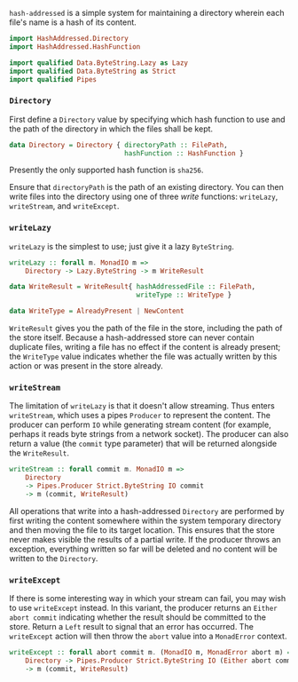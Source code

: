 `hash-addressed` is a simple system for maintaining a directory wherein each
file's name is a hash of its content.

```haskell
import HashAddressed.Directory
import HashAddressed.HashFunction
```

```haskell
import qualified Data.ByteString.Lazy as Lazy
import qualified Data.ByteString as Strict
import qualified Pipes
```

### `Directory`

First define a `Directory` value by specifying which hash function to use and
the path of the directory in which the files shall be kept.

```haskell
data Directory = Directory { directoryPath :: FilePath,
                             hashFunction :: HashFunction }
```

Presently the only supported hash function is `sha256`.

Ensure that `directoryPath` is the path of an existing directory. You can then
write files into the directory using one of three *write* functions:
`writeLazy`, `writeStream`, and `writeExcept`.

### `writeLazy`

`writeLazy` is the simplest to use; just give it a lazy `ByteString`.

```haskell
writeLazy :: forall m. MonadIO m =>
    Directory -> Lazy.ByteString -> m WriteResult
```

```haskell
data WriteResult = WriteResult{ hashAddressedFile :: FilePath,
                                writeType :: WriteType }
```

```haskell
data WriteType = AlreadyPresent | NewContent
```

`WriteResult` gives you the path of the file in the store, including the path of
the store itself. Because a hash-addressed store can never contain duplicate
files, writing a file has no effect if the content is already present; the
`WriteType` value indicates whether the file was actually written by this action
or was present in the store already.

### `writeStream`

The limitation of `writeLazy` is that it doesn't allow streaming. Thus enters
`writeStream`, which uses a pipes `Producer` to represent the content. The
producer can perform `IO` while generating stream content (for example, perhaps
it reads byte strings from a network socket). The producer can also return a
value (the `commit` type parameter) that will be returned alongside the
`WriteResult`.

```haskell
writeStream :: forall commit m. MonadIO m =>
    Directory
    -> Pipes.Producer Strict.ByteString IO commit
    -> m (commit, WriteResult)
```

All operations that write into a hash-addressed `Directory` are performed by
first writing the content somewhere within the system temporary directory and
then moving the file to its target location. This ensures that the store never
makes visible the results of a partial write. If the producer throws an
exception, everything written so far will be deleted and no content will be
written to the `Directory`.

### `writeExcept`

If there is some interesting way in which your stream can fail, you may wish to
use `writeExcept` instead. In this variant, the producer returns an
`Either abort commit` indicating whether the result should be committed to the
store. Return a `Left` result to signal that an error has occurred. The
`writeExcept` action will then throw the `abort` value into a `MonadError`
context.

```haskell
writeExcept :: forall abort commit m. (MonadIO m, MonadError abort m) =>
    Directory -> Pipes.Producer Strict.ByteString IO (Either abort commit)
    -> m (commit, WriteResult)
```
